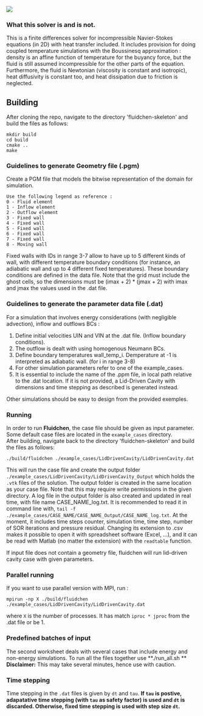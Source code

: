 ![](FluidchenLogo.png)

### What this solver is and is not.  
This is a finite differences solver for incompressible Navier-Stokes equations (in 2D) with heat transfer included.
It includes provision for doing coupled temperature simulations with the Boussinesq approximation : density is an affine function of temperature for the buyancy force, but the fluid is still assumed incompressible for the other parts of the equation. Furthermore, the fluid is Newtonian (viscosity is constant and isotropic), heat diffusivity is constant too, and heat dissipation due to friction is neglected. 

## Building
After cloning the repo, navigate to the directory 'fluidchen-skeleton' and build the files as follows:
```shell
mkdir build
cd build
cmake ..
make
```
### Guidelines to generate Geometry file (.pgm)
Create a PGM file that models the bitwise representation of the domain for simulation.

    Use the following legend as reference : 
    0 - Fluid element 
    1 - Inflow element 
    2 - Outflow element
    3 - Fixed wall
    4 - Fixed wall
    5 - Fixed wall
    6 - Fixed wall
    7 - Fixed wall
    8 - Moving wall 

Fixed walls with IDs in range 3-7 allow to have up to 5 different kinds of wall, with different temperature boundary conditions (for instance, an adiabatic wall and up to 4 different fixed temperatures). These boundary conditions are defined in the data file.
Note that the grid must include the ghost cells, so the dimensions must be (imax + 2) * (jmax + 2) with imax and jmax the values used in the .dat file.

### Guidelines to generate the parameter data file (.dat)
For a simulation that involves energy considerations (with negligible advection), inflow and outflows BCs : 

1) Define initial velocities UIN and VIN at the .dat file. (Inflow boundary conditions).
2) The outflow is dealt with using homogenous Neumann BCs.  
3) Define boundary temperatures wall_temp_i. Demperature at -1 is interpreted as adiabatic wall. (for i in range 3-8) 
4) For other simulation parameters refer to one of the example_cases. 
5) It is essential to include the name of the .ppm file, in local path relative to the .dat location. If it is not provided, a Lid-Driven Cavity with dimensions and time stepping as described is generated instead.

Other simulations should be easy to design from the provided exemples.

### Running
In order to run **Fluidchen**, the case file should be given as input parameter. Some default case files are located in the `example_cases` directory.  
After building, navigate back to the directory 'fluidchen-skeleton' and build the files as follows:

```shell
./build/fluidchen ./example_cases/LidDrivenCavity/LidDrivenCavity.dat
```

This will run the case file and create the output folder `./example_cases/LidDrivenCavity/LidDrivenCavity_Output` which holds the `.vtk` files of the solution. The output folder is created in the same location as your case file. Note that this may require write permissions in the given directory.
A log file in the output folder is also created and updated in real time, with file name CASE_NAME_log.txt. It is recommended to read it in command line with, `tail -f ./example_cases/CASE_NAME/CASE_NAME_Output/CASE_NAME_log.txt`. At the moment, it includes time steps counter, simulation time, time step, number of SOR iterations and pressure residual. Changing its extension to .csv makes it possible to open it with spreadsheet software (Excel, ...), and it can be read with Matlab (no matter the extension) with the `readtable` function.

If input file does not contain a geometry file, fluidchen will run lid-driven cavity case with given parameters.

### Parallel running

If you want to use parallel version with MPI, run :

```shell
mpirun -np X ./build/fluidchen ./example_cases/LidDrivenCavity/LidDrivenCavity.dat
```

where `X` is the number of processes. It has match `iproc * jproc` from the .dat file or be 1. 

### Predefined batches of input
The second worksheet deals with several cases that include energy and non-energy simulations. To run all the files together use **./run_all.sh **
**Disclaimer:** This may take several minutes, hence use with caution. 

### Time stepping

Time stepping in the `.dat` files is given by `dt` and `tau`. **If `tau` is postive, adapatative time stepping (with `tau` as safety factor) is used and `dt` is discarded. Otherwise, fixed time stepping is used with step size `dt`.**
  
